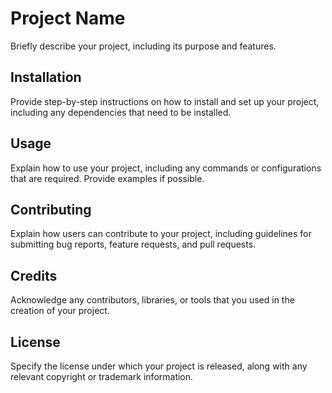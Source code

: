 # Project Name

Briefly describe your project, including its purpose and features.

## Installation

Provide step-by-step instructions on how to install and set up your project, including any dependencies that need to be installed.

## Usage

Explain how to use your project, including any commands or configurations that are required. Provide examples if possible.

## Contributing

Explain how users can contribute to your project, including guidelines for submitting bug reports, feature requests, and pull requests.

## Credits

Acknowledge any contributors, libraries, or tools that you used in the creation of your project.

## License

Specify the license under which your project is released, along with any relevant copyright or trademark information.
